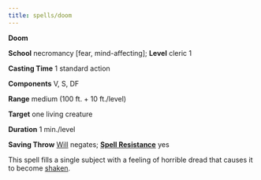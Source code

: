 ```yaml
---
title: spells/doom
---
```

 **Doom**

**School** necromancy [fear, mind-affecting]; **Level** cleric 1

**Casting Time** 1 standard action

**Components** V, S, DF

**Range** medium (100 ft. + 10 ft./level)

**Target** one living creature

**Duration** 1 min./level

**Saving Throw** [Will](../combat.md#_will) negates; **[Spell Resistance](../glossary.md#_spell-resistance)** yes

This spell fills a single subject with a feeling of horrible dread that causes it to become [shaken](../glossary.md#_shaken).

